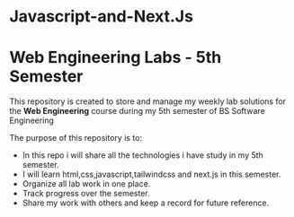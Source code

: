 # Javascript-and-Next.Js
# Web Engineering Labs - 5th Semester

This repository is created to store and manage my weekly lab solutions for the **Web Engineering** course during my 5th semester of BS Software Engineering 

The purpose of this repository is to:

- In this repo i will share all the technologies i have study in my 5th semester.
- I will learn html,css,javascript,tailwindcss and next.js in this semester.
- Organize all lab work in one place.
- Track progress over the semester.
- Share my work with others and keep a record for future reference.
